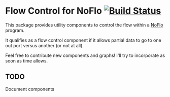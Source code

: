 Flow Control for NoFlo [![Build Status](https://secure.travis-ci.org/kenhkan/noflo-flow.png?branch=master)](https://travis-ci.org/kenhkan/noflo-flow)
===============================

This package provides utility components to control the flow within a
[NoFlo](http://noflojs.org/) program.

It qualifies as a flow control component if it allows partial data to go
to one out port versus another (or not at all).

Feel free to contribute new components and graphs! I'll try to
incorporate as soon as time allows.


TODO
-------------------------------

Document components
